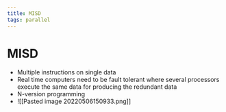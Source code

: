 ```yaml
---
title: MISD
tags: parallel 
---
```


# MISD
- Multiple instructions on single data
- Real time computers need to be fault tolerant where several processors execute the same data for producing the redundant data
- N-version programming
- ![[Pasted image 20220506150933.png]]






















